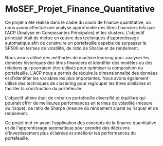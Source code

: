 # MoSEF_Projet_Finance_Quantitative

Ce projet a été réalisé dans le cadre du cours de finance quantitative, où nous avons effectué une analyse approfondie des titres financiers tels que l'ACP (Analyse en Composantes Principales) et les clusters. L'objectif principal était de mettre en œuvre des techniques d'apprentissage automatique afin de construire un portefeuille capable de surpasser le SP500 en termes de volatilité, de ratio de Sharpe et de rendement.

Nous avons utilisé des méthodes de machine learning pour analyser les données historiques des titres financiers et identifier des modèles ou des relations qui pourraient être utilisés pour optimiser la composition du portefeuille. L'ACP nous a permis de réduire la dimensionnalité des données et d'identifier les variables les plus importantes. Nous avons également utilisé des techniques de clustering pour regrouper les titres similaires et faciliter la construction du portefeuille.

L'objectif ultime était de créer un portefeuille diversifié et équilibré qui pourrait offrir de meilleures performances en termes de volatilité (mesure du risque), de ratio de Sharpe (mesure du rendement ajusté au risque) et de rendement.

Ce projet met en avant l'application des concepts de la finance quantitative et de l'apprentissage automatique pour prendre des décisions d'investissement plus éclairées et améliorer les performances du portefeuille.
